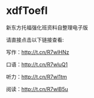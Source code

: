 xdfToefl
========

新东方托福强化班资料自整理电子版

请直接点击以下链接查看:

写作：http://t.cn/R7wlHNz

口语：http://t.cn/R7wluQ1

听力：http://t.cn/R7wl1tm

阅读：http://t.cn/R7wlB5u
